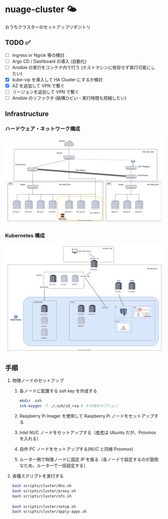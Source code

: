 # nuage-cluster :sun_behind_small_cloud:

おうちクラスターのセットアップリポジトリ

## TODO :white_check_mark:

- [ ] Ingress or Ngrok 等の検討
- [ ] Argo CD / Dashboard の導入 (自動化)
- [ ] Ansible の実行をコンテナ内で行う (ホストマシンに依存せず実行可能にしたい)
- [x] kube-vip を導入して HA Cluster にするか検討
- [x] AZ を追加して VPN で繋ぐ
- [ ] リージョンを追加して VPN で繋ぐ
- [ ] Ansible のリファクタ (結構ひどい・実行時間も短縮したい)

## Infrastructure

### ハードウェア・ネットワーク構成

<img src="./docs/hardware.drawio.svg" style="background-color: white; padding: 8px;">

### Kubernetes 構成

<img src="./docs/k8s-arch.drawio.svg" style="background-color: white; padding: 8px;">

## 手順

1. 物理ノードのセットアップ

   1. 各ノードに配置する ssh key を作成する

      ```sh
      mkdir .ssh
      ssh-keygen -f ./.ssh/id_rsa # その他のオプション
      ```

   1. Raspberry Pi Imager を使用して Raspberry Pi ノードをセットアップする

   1. Intel NUC ノードをセットアップする（[参考](./docs/setup-nuc.md)は Ubuntu だが、Proxmox を入れる）

   1. 自作 PC ノードをセットアップする(NUC と同様 Proxmox)

   1. ルーター側で物理ノードに固定 IP を振る（各ノードで設定するのが面倒なため、ルーターで一括設定する）

1. 各種スクリプトを実行する

   ```bash
   bash scripts/cluster/dns.sh
   bash scripts/cluster/proxy.sh
   bash scripts/cluster/nfs.sh

   bash scripts/cluster/setup.sh
   bash scripts/cluster/apply-apps.sh
   ```
